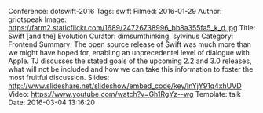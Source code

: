 Conference: dotswift-2016
Tags: swift
Filmed: 2016-01-29
Author: griotspeak
Image: https://farm2.staticflickr.com/1689/24726738996_bb8a355fa5_k_d.jpg
Title: Swift [and the] Evolution
Curator: dimsumthinking, sylvinus
Category: Frontend
Summary: The open source release of Swift was much more than we might have hoped for, enabling an unprecedentel level of dialogue with Apple. TJ discusses the stated goals of the upcoming 2.2 and 3.0 releases, what will not be included and how we can take this information to foster the most fruitful discussion.
Slides: http://www.slideshare.net/slideshow/embed_code/key/lnYjY91q4xhUVD
Video: https://www.youtube.com/watch?v=Gh1RgYz--wg
Template: talk
Date: 2016-03-04 13:16:20
